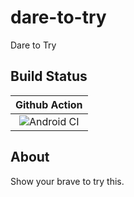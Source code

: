 # dare-to-try

Dare to Try

## Build Status

| Github Action |
|:-------------:|
| ![Android CI](https://github.com/bervProject/dare-to-try/workflows/Android%20CI/badge.svg) |

## About

Show your brave to try this.
